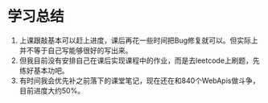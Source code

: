 # 学习总结

1. 上课跟敲基本可以赶上进度，课后再花一些时间把Bug修复就可以。但实际上并不等于自己写能够很好的写出来。
2. 但我目前没有安排自己在课后实现课程中的作业，而是去leetcode上刷题，先练好基本功吧。
3. 有时间我会优先补之前落下的课堂笔记，现在还在和840个WebApis做斗争，目前进度大约50%。
